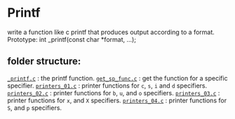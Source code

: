 # Printf

write a function like c printf that produces output according to a format.
Prototype: int \_printf(const char \*format, ...);

## folder structure:

[`_printf.c`](./_printf.c) : the printf function.
[`get_sp_func.c`](./_get.sp_func.c) : get the function for a specific specifier.
[`printers_01.c`](./printers_01.c) : printer functions for `c`, `s`, `i` and `d` specifiers.
[`printers_02.c`](./printers_02.c) : printer functions for `b`, `u`, and `o` specifiers.
[`printers_03.c`](./printers_03.c) : printer functions for `x`, and `X` specifiers.
[`printers_04.c`](./printers_04.c) : printer functions for `S`, and `p` specifiers.
